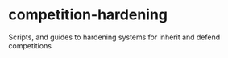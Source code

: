 # competition-hardening
Scripts, and guides to hardening systems for inherit and defend competitions
